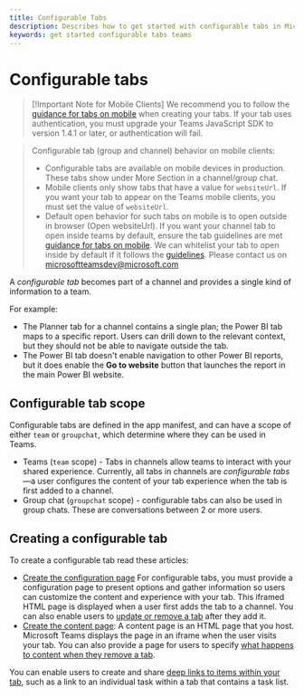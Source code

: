 ```yaml
---
title: Configurable Tabs
description: Describes how to get started with configurable tabs in Microsoft Teams
keywords: get started configurable tabs teams
---
```


# Configurable tabs

> [!Important Note for Mobile Clients]
> We recommend you to follow the [guidance for tabs on mobile](~/resources/design/framework/tabs-mobile.md) when creating your tabs.
> If your tab uses authentication, you must upgrade your Teams JavaScript SDK to version 1.4.1 or later, or authentication will fail.

> Configurable tab (group and channel) behavior on mobile clients:
> * Configurable tabs are available on mobile devices in production. These tabs show under More Section in a channel/group chat.
> * Mobile clients only show tabs that have a value for `websiteUrl`. If you want your tab to appear on the Teams mobile clients, you must set the value of `websiteUrl`. 
> * Default open behavior for such tabs on mobile is to open outside in browser (Open websiteUrl). If you want your channel tab to open inside teams by default, ensure the tab guidelines are met [guidance for tabs on mobile](~/resources/design/framework/tabs-mobile.md). We can whitelist your tab to open inside by default if it follows the [guidelines](~/resources/design/framework/tabs-mobile.md).
Please contact us on microsoftteamsdev@microsoft.com

A *configurable tab* becomes part of a channel and provides a single kind of information to a team.

For example:

* The Planner tab for a channel contains a single plan; the Power BI tab maps to a specific report. Users can drill down to the relevant context, but they should not be able to navigate outside the tab.
* The Power BI tab doesn't enable navigation to other Power BI reports, but it does enable the **Go to website** button that launches the report in the main Power BI website.

## Configurable tab scope

Configurable tabs are defined in the app manifest, and can have a scope of either `team` or `groupchat`, which determine where they can be used in Teams.

* Teams (`team` scope) - Tabs in channels allow teams to interact with your shared experience. Currently, all tabs in channels are *configurable tabs*&mdash;a user configures the content of your tab experience when the tab is first added to a channel.
* Group chat (`groupchat` scope) - configurable tabs can also be used in group chats. These are conversations between 2 or more users.

## Creating a configurable tab

 To create a configurable tab read these articles:

* [Create the configuration page](~/concepts/tabs/tabs-configuration.md) For configurable tabs, you must provide a configuration page to present options and gather information so users can customize the content and experience with your tab. This iframed HTML page is displayed when a user first adds the tab to a channel. You can also enable users to [update or remove a tab](~/concepts/tabs/tabs-update-remove.md) after they add it.
* [Create the content page](~/concepts/tabs/tabs-content.md): A content page is an HTML page that you host. Microsoft Teams displays the page in an iframe when the user visits your tab. You can also provide a page for users to specify [what happens to content when they remove a tab](~/concepts/tabs/tabs-update-remove.md#removing-a-tab).

You can enable users to create and share [deep links to items within your tab](~/concepts/deep-links.md), such as a link to an individual task within a tab that contains a task list.
